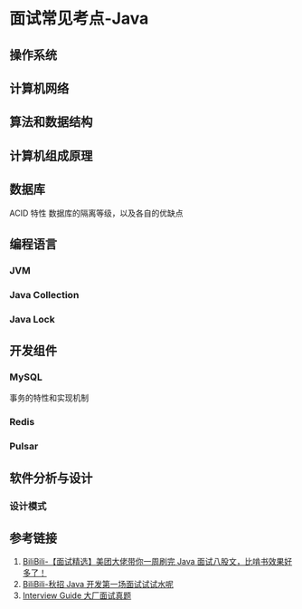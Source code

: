 # 面试常见考点-Java


## 操作系统


## 计算机网络


## 算法和数据结构


## 计算机组成原理


## 数据库


ACID 特性
数据库的隔离等级，以及各自的优缺点

## 编程语言

### JVM

### Java Collection

### Java Lock


## 开发组件

### MySQL

事务的特性和实现机制

### Redis


### Pulsar



## 软件分析与设计


### 设计模式


## 参考链接
1. [BiliBili-【面试精选】美团大佬带你一周刷完 Java 面试八股文，比啃书效果好多了！](https://www.bilibili.com/video/BV1eD4y1w7Rp)
2. [BiliBili-秋招 Java 开发第一场面试试试水呢](https://www.bilibili.com/video/BV1B14y1B73v)
3. [Interview Guide 大厂面试真题](https://top.interviewguide.cn/)
